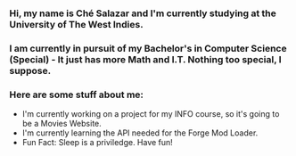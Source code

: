 ### Hi, my name is Ché Salazar and I'm currently studying at the University of The West Indies.
### I am currently in pursuit of my Bachelor's in Computer Science (Special) - It just has more Math and I.T. Nothing too special, I suppose.

### Here are some stuff about me:

- I'm currently working on a project for my INFO course, so it's going to be a Movies Website.
- I'm currently learning the API needed for the Forge Mod Loader.
- Fun Fact: Sleep is a priviledge. Have fun! 
<!--
**Supernedo/Supernedo** is a ✨ _special_ ✨ repository because its `README.md` (this file) appears on your GitHub profile.

Here are some ideas to get you started:

- 🔭 I’m currently working on ...
- 🌱 I’m currently learning ...
- 👯 I’m looking to collaborate on ...
- 🤔 I’m looking for help with ...
- 💬 Ask me about ...
- 📫 How to reach me: ...
- 😄 Pronouns: ...
- ⚡ Fun fact: ...
-->
